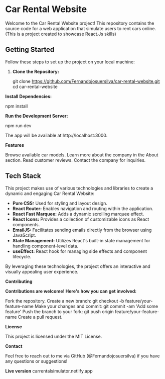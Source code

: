 # Car Rental Website

Welcome to the Car Rental Website project! This repository contains the source code for a web application that simulate users to rent cars online.
(This is a project created to showcase React.Js skills)

## Getting Started

Follow these steps to set up the project on your local machine:

1. **Clone the Repository:**

   
   git clone https://github.com/Fernandojosuersilva/car-rental-website.git
   cd car-rental-website

**Install Dependencies:**


npm install

**Run the Development Server:**


npm run dev

The app will be available at http://localhost:3000.

**Features**

Browse available car models.
Learn more about the company in the About section.
Read customer reviews.
Contact the company for inquiries.

## Tech Stack

This project makes use of various technologies and libraries to create a dynamic and engaging Car Rental Website:

- **Pure CSS:** Used for styling and layout design.
- **React Router:** Enables navigation and routing within the application.
- **React Fast Marquee:** Adds a dynamic scrolling marquee effect.
- **React Icons:** Provides a collection of customizable icons as React components.
- **EmailJS:** Facilitates sending emails directly from the browser using JavaScript.
- **State Management:** Utilizes React's built-in state management for handling component-level data.
- **useEffect:** React hook for managing side effects and component lifecycle.


By leveraging these technologies, the project offers an interactive and visually appealing user experience.


**Contributing**

**Contributions are welcome! Here's how you can get involved:**

Fork the repository.
Create a new branch: git checkout -b feature/your-feature-name
Make your changes and commit: git commit -am 'Add some feature'
Push the branch to your fork: git push origin feature/your-feature-name
Create a pull request.


**License**

This project is licensed under the MIT License.

**Contact**

Feel free to reach out to me via GitHub (@Fernandojosuersilva) if you have any questions or suggestions!

**Live version**
carrentalsimulator.netlify.app
